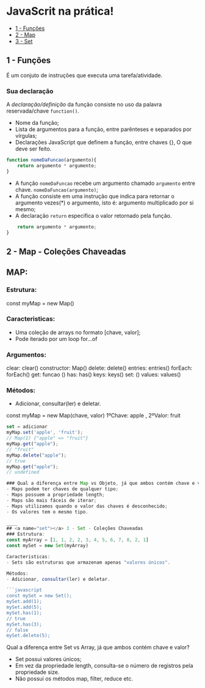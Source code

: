 # JavaScrit na prática!

- [1 - Funções](#funcoes)
- [2 - Map](#map)
- [3 - Set](#set)

## <a name="funcoes"></a> 1 - Funções
É um conjuto de instruções que executa uma tarefa/atividade.

### Sua declaração
A *declaração/definição* da função consiste no uso da palavra reservada/chave `function()`.

* Nome da função;
* Lista de argumentos para a função, entre parênteses e separados por vírgulas;
* Declarações JavaScript que definem a função, entre chaves {}, O que deve ser feito.
```javascript
function nomeDaFuncao(argumento){
    return argumento * argumento;
}
```

* A função `nomeDaFuncao` recebe um argumento chamado `argumento` entre chave. `nomeDaFuncao(argumento)`;
* A função consiste em uma instrução que indica para retornar o argumento vezes(*) o argumento, isto é: argumento multiplicado por si mesmo;
* A declaração `return` especifica o valor retornado pela função.
```javascript
    return argumento * argumento;
}
```

## <a name="map"></a> 2 - Map - Coleções Chaveadas
## MAP:
### Estrutura: 
const myMap = new Map()

### Caracteristicas: 
- Uma coleção de arrays no formato [chave, valor];
- Pode iterado por um loop for...of

### Argumentos:
clear: clear()
constructor: Map()
delete: delete()
entries: entries()
forEach: forEach()
get: funcao ()
has: has()
keys: keys()
set: ()
values: values()

### Métodos:
- Adicionar, consultar(ler) e deletar.

const myMap = new Map(chave, valor)
1ºChave: apple , 2ºValor: fruit

```javascript
set = adicionar
myMap.set('apple', 'fruit');
// Map(1) {"apple" => "fruit"}
myMap.get("apple");
// "fruit"
myMap.delete("apple");
// true
myMap.get("apple");
// undefined

### Qual a diferença entre Map vs Objeto, já que ambos contém chave e valor?
- Maps podem ter chaves de qualquer tipo;
- Maps possuem a propriedade length;
- Maps são mais fáceis de iterar;
- Maps utilizamos quando o valor das chaves é desconhecido;
- Os valores tem o mesmo tipo.

____
## <a name="set"></a> 3 - Set - Coleções Chaveadas
### Estrutura: 
const myArray = [1, 1, 2, 2, 3, 4, 5, 6, 7, 8, 2, 1]
const mySet = new Set(myArray)

Caracteristicas:
- Sets são estruturas que armazenam apenas "valores únicos".

Métodos:
- Adicionar, consultar(ler) e deletar.

```javascript
const mySet = new Set();
mySet.add(1);
mySet.add(5);
mySet.has(1);
// true
mySet.has(3);
// false
mySet.delete(5);
```

Qual a diferença entre Set vs Array, já que ambos contém chave e valor?
- Set possui valores únicos;
- Em vez da propriedade length, consulta-se o número de registros pela propriedade size.
- Não possui os métodos map, filter, reduce etc.
